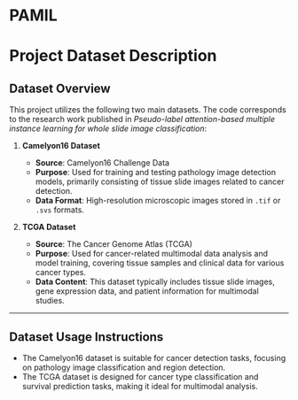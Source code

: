 # PAMIL  
# Project Dataset Description  

## Dataset Overview  

This project utilizes the following two main datasets. The code corresponds to the research work published in *Pseudo-label attention-based multiple instance learning for whole slide image classification*:  

1. **Camelyon16 Dataset**  
   - **Source**: Camelyon16 Challenge Data  
   - **Purpose**: Used for training and testing pathology image detection models, primarily consisting of tissue slide images related to cancer detection.  
   - **Data Format**: High-resolution microscopic images stored in `.tif` or `.svs` formats.  

2. **TCGA Dataset**  
   - **Source**: The Cancer Genome Atlas (TCGA)  
   - **Purpose**: Used for cancer-related multimodal data analysis and model training, covering tissue samples and clinical data for various cancer types.  
   - **Data Content**: This dataset typically includes tissue slide images, gene expression data, and patient information for multimodal studies.  

---

## Dataset Usage Instructions  

- The Camelyon16 dataset is suitable for cancer detection tasks, focusing on pathology image classification and region detection.  
- The TCGA dataset is designed for cancer type classification and survival prediction tasks, making it ideal for multimodal analysis.  